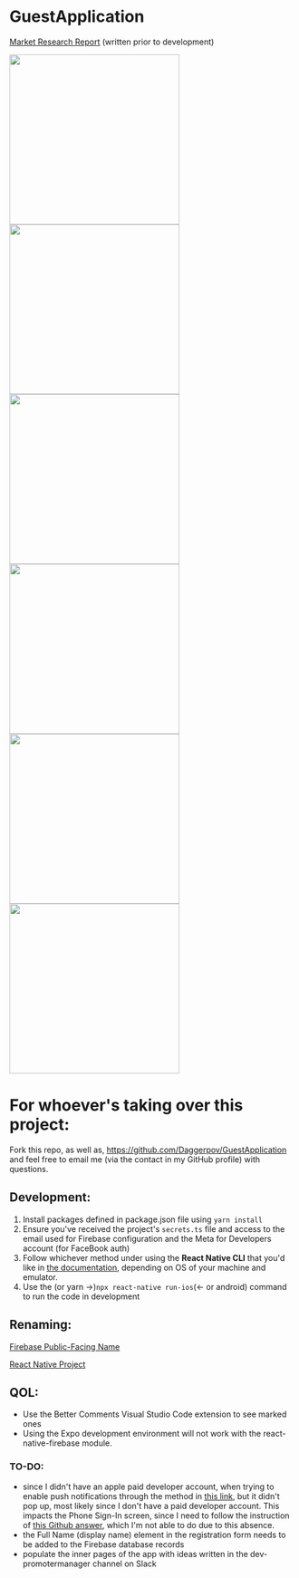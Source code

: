 # GuestApplication

[Market Research Report](https://docs.google.com/document/d/1xZdxptCEs5-hoUvDSlnbW_CbBmywLKR8Z1Ls86qBWK0/edit?usp=sharing) (written prior to development)

<img width="300px" src="https://user-images.githubusercontent.com/53918934/151661064-920a1222-1c1b-4c73-922d-5786fa92f556.png"/><img width="300px" src="https://user-images.githubusercontent.com/53918934/151681697-a8dc58ff-dc98-46b7-9d84-ae893cc7a710.png"><img width="300px" src="https://user-images.githubusercontent.com/53918934/151681713-9f0faab8-ac2b-47aa-8f6e-5f6920bc5616.png"><img width="300px" src="https://user-images.githubusercontent.com/53918934/151661591-1bb31364-a8e4-4f85-9811-832dbbdd124c.png"/><img width="300px" src="https://user-images.githubusercontent.com/53918934/151661692-caa418fe-4184-4b4b-9ebe-47c4f512fc58.png"/><img width="300px" src="https://user-images.githubusercontent.com/53918934/151661051-b03bfc31-ef38-4b52-876a-8d90e9defddd.png"/>

# For whoever's taking over this project:

Fork this repo, as well as, https://github.com/Daggerpov/GuestApplication and feel free to email me (via the contact in my GitHub profile) with questions.

## Development:

1. Install packages defined in package.json file using `yarn install`
2. Ensure you've received the project's `secrets.ts` file and access to the email used for Firebase configuration and the Meta for Developers account (for FaceBook auth)
3. Follow whichever method under using the **React Native CLI** that you'd like in [the documentation](https://reactnative.dev/docs/environment-setup), depending on OS of your machine and emulator. 
4. Use the (or yarn ->)`npx react-native run-ios`(<- or android) command to run the code in development

## Renaming:

[Firebase Public-Facing Name](https://support.google.com/firebase/answer/9137752?hl=en)

[React Native Project](https://stackoverflow.com/questions/32830046/renaming-a-react-native-project)

## QOL:

<ul>
    <li>Use the Better Comments Visual Studio Code extension to see marked ones</li>
    <li>Using the Expo development environment will not work with the react-native-firebase module.</li>
</ul>

### TO-DO:

- since I didn't have an apple paid developer account, when trying to enable push notifications through the method in [this link](https://developers.sap.com/tutorials/fiori-ios-hcpms-push-notifications.html), but it didn't pop up, most likely since I don't have a paid developer account. This impacts the Phone Sign-In screen, since I need to follow the instruction of [this Github answer](https://github.com/invertase/react-native-firebase/issues/557#issuecomment-340404720), which I'm not able to do due to this absence. 
- the Full Name (display name) element in the registration form needs to be added to the Firebase database records
- populate the inner pages of the app with ideas written in the dev-promotermanager channel on Slack

